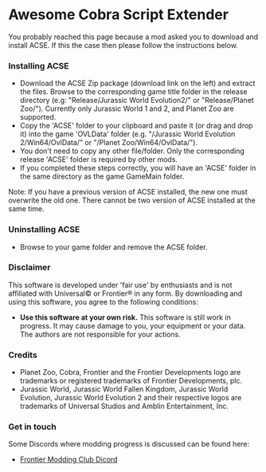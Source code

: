 # Awesome Cobra Script Extender
You probably reached this page because a mod asked you to download and install ACSE. If this the case then please follow the instructions below.

### Installing ACSE

- Download the ACSE Zip package (download link on the left) and extract the files. Browse to the corresponding game title folder in the release
directory (e.g: "Release/Jurassic World Evolution2/" or "Release/Planet Zoo/"). Currently only Jurassic World 1 and 2, and Planet Zoo are supported.
- Copy the 'ACSE' folder to your clipboard and paste it (or drag and drop it) into the game 'OVLData' folder (e.g. "/Jurassic World Evolution 2/Win64/OvlData/" or "/Planet Zoo/Win64/OvlData/").
- You don't need to copy any other file/folder. Only the corresponding release 'ACSE' folder is required by other mods. 
- If you completed these steps correctly, you will have an 'ACSE' folder in the same directory as the game GameMain folder.

Note: If you have a previous version of ACSE installed, the new one must overwrite the old one. There cannot be two version of ACSE
installed at the same time.

### Uninstalling ACSE

- Browse to your game folder and remove the ACSE folder. 

### Disclaimer

This software is developed under 'fair use' by enthusiasts and is not affiliated with Universal© or Frontier® in any form. By downloading and using this software, you agree to the following conditions:
- **Use this software at your own risk.** This software is still work in progress. It may cause damage to you, your equipment or your data. The authors are not responsible for your actions.


### Credits
- Planet Zoo, Cobra, Frontier and the Frontier Developments logo are trademarks or registered trademarks of Frontier Developments, plc.
- Jurassic World, Jurassic World Fallen Kingdom, Jurassic World Evolution,  Jurassic World Evolution 2 and their respective logos are trademarks of Universal Studios and Amblin Entertainment, Inc.

### Get in touch
Some Discords where modding progress is discussed can be found here:

- [Frontier Modding Club Dicord](https://discord.gg/Su4jXKk)


